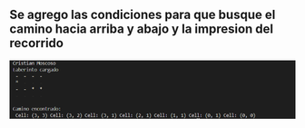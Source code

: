## Se agrego las condiciones para que busque el camino hacia arriba y abajo y la impresion del recorrido

![alt text](image.png)

